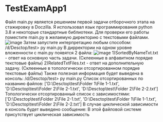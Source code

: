# TestExamApp1

Файл main.py является решением первой задачи отборочного этапа на стажировку в Doczilla.
Я использовал язык программирования python 3.8 и некоторые стандартные библиотеки.
Для проверки его работы поместите main.py в желаемую директорию с текстовыми файлами.
![image](https://user-images.githubusercontent.com/79358824/169711760-46e108ef-bdee-4bfb-8ebd-b90d3b9ccb36.png)
Затем запустите интерпретацию любым способом:
  /d/Desctop/test> py main.py
В дирректории на одном уровне вложенности с main.py появятся 2 файла:
![image](https://user-images.githubusercontent.com/79358824/169711848-659d927e-4379-426f-9088-59051107e0b3.png)
  1)SortedByNameTxt.txt - ответ на основную часть задачи. (Склеенные в алфавитном порядке текстовые файлы)
  2)RelatedTxtFiles.txt - ответ на дополнительную задачу. (Склеенные в топологически отсортированном порядке текстовые файлы)
Также полезная информация будет выведена в консоль:
  /d/Desctop/test> py main.py
  Список отсортированных по названию файлов:
  ['D:\\Desctop\\test\\Folder 1\\File 1-1.txt', 'D:\\Desctop\\test\\Folder 2\\File 2-1.txt', 'D:\\Desctop\\test\\Folder 2\\File 2-2.txt']
  Топологически отсортированный список с зависимостями:
  ['D:\\Desctop\\test\\Folder 2\\File 2-1.txt', 'D:\\Desctop\\test\\Folder 1\\File 1-1.txt', 'D:\\Desctop\\test\\Folder 2\\File 2-2.txt']
В случае циклической зависимости в консоль будет выведено сообщение:
  В этой файловой системе присутствует циклическая зависимость
